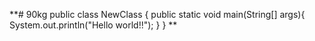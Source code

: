 **# 90kg
public class NewClass {
    public static void main(String[] args){
        System.out.println("Hello world!!");
    }
} 
**
